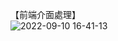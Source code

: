 【前端介面處理】
</br>
![2022-09-10 16-41-13](https://user-images.githubusercontent.com/106080221/189476077-a63af065-84c2-4911-96b5-c8f009c244c8.gif)
</br>
</br>

